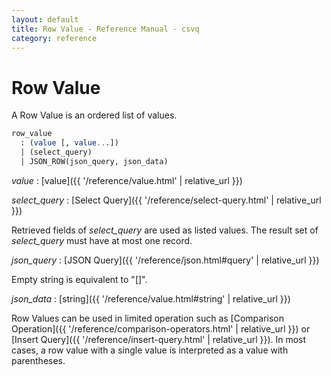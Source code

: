 ```yaml
---
layout: default
title: Row Value - Reference Manual - csvq
category: reference
---
```


# Row Value

A Row Value is an ordered list of values.

```sql
row_value
  : (value [, value...])
  | (select_query)
  | JSON_ROW(json_query, json_data)
```

_value_
: [value]({{ '/reference/value.html' | relative_url }})

_select_query_
: [Select Query]({{ '/reference/select-query.html' | relative_url }})
  
  Retrieved fields of _select_query_ are used as listed values.
  The result set of _select_query_ must have at most one record.

_json_query_
: [JSON Query]({{ '/reference/json.html#query' | relative_url }})
  
  Empty string is equivalent to "\[\]".

_json_data_
: [string]({{ '/reference/value.html#string' | relative_url }})

Row Values can be used in limited operation such as [Comparison Operation]({{ '/reference/comparison-operators.html' | relative_url }}) or [Insert Query]({{ '/reference/insert-query.html' | relative_url }}).
In most cases, a row value with a single value is interpreted as a value with parentheses.
